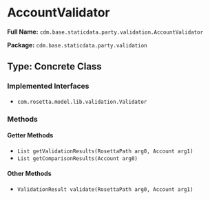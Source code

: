 # AccountValidator

**Full Name:** `cdm.base.staticdata.party.validation.AccountValidator`

**Package:** `cdm.base.staticdata.party.validation`

## Type: Concrete Class

### Implemented Interfaces

- `com.rosetta.model.lib.validation.Validator`

### Methods

#### Getter Methods

- `List getValidationResults(RosettaPath arg0, Account arg1)`
- `List getComparisonResults(Account arg0)`

#### Other Methods

- `ValidationResult validate(RosettaPath arg0, Account arg1)`

